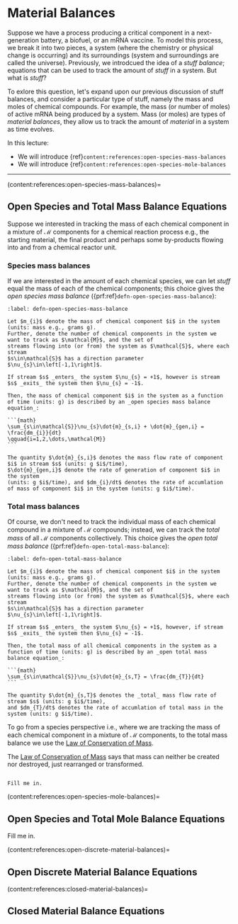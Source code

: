 # Material Balances

Suppose we have a process producing a critical component in a next-generation battery, a biofuel, or an mRNA vaccine. To model this process, we break it into two pieces, a system (where the chemistry or physical change is occurring) and its surroundings (system and surroundings are called the universe). Previously, we introdcued the idea of a _stuff balance_; equations that can be used to track the amount of _stuff_ in a system. But what is _stuff_?

To exlore this question, let's expand upon our previous discussion of stuff balances, and consider a particular type of stuff, namely the mass and moles of chemical compounds. 
For example, the mass (or number of moles) of active mRNA being produced by a system. 
Mass (or moles) are types of _material balances_, they allow us to track the amount of _material_ in a system as time evolves.

In this lecture:

* We will introduce {ref}`content:references:open-species-mass-balances`
* We will introduce {ref}`content:references:open-species-mole-balances`
---


<!-- Balance equations have their roots in physical conservation principles, such as the conservation of 
mass, momentum, energy, and number are at the center of Chemical Engineering.   -->
<!-- 
![fishy](./figs/Continuous.pdf) -->

(content:references:open-species-mass-balances)=
## Open Species and Total Mass Balance Equations

Suppose we interested in tracking the mass of each chemical component in a mixture of $\mathcal{M}$ components for a chemical reaction process e.g., the starting material, the final product and perhaps some by-products flowing into and from a chemical reactor unit. 


### Species mass balances
If we are interested in the amount of each chemical species, we can let _stuff_ equal the mass of each of the chemical components; this choice gives the _open species mass balance_ ({prf:ref}`defn-open-species-mass-balance`):

````{prf:definition} Open Species Mass Balance
:label: defn-open-species-mass-balance

Let $m_{i}$ denote the mass of chemical component $i$ in the system (units: mass e.g., grams g).
Further, denote the number of chemical components in the system we want to track as $\mathcal{M}$, and the set of
streams flowing into (or from) the system as $\mathcal{S}$, where each stream 
$s\in\mathcal{S}$ has a direction parameter $\nu_{s}\in\left[-1,1\right]$. 

If stream $s$ _enters_ the system $\nu_{s} = +1$, however is stream $s$ _exits_ the system then $\nu_{s} = -1$.

Then, the mass of chemical component $i$ in the system as a function of time (units: g) is described by an _open species mass balance equation_:

```{math}
\sum_{s\in\mathcal{S}}\nu_{s}\dot{m}_{s,i} + \dot{m}_{gen,i} = \frac{dm_{i}}{dt}
\qquad{i=1,2,\dots,\mathcal{M}}
```

The quantity $\dot{m}_{s,i}$ denotes the mass flow rate of component $i$ in stream $s$ (units: g $i$/time),
$\dot{m}_{gen,i}$ denote the rate of generation of component $i$ in the system 
(units: g $i$/time), and $dm_{i}/dt$ denotes the rate of accumlation of mass of component $i$ in the system (units: g $i$/time).

````



<!-- When $\mathcal{M}>1$, then we have a _system_ of equations (one for each component in the 
$\mathcal{M}$ component mixture). When $\mathcal{M}$ becomes large, it is much more convient to represent the species mass balance equations in matrix-vector form:

```{math}
\mathbf{C}\dot{\mathbf{m}}+\dot{\mathbf{R}} = \frac{d\mathbf{m}}{dt}
```

where $\mathbf{C}$ denotes the $\mathcal{M}\times\left(\mathcal{M}\cdot\dim\mathcal{S}\right)$ 
_connectivity_ matrix,
$\dot{\mathbf{R}}$ denotes the $\mathcal{M}\times{1}$ vector of generation terms, and $d\mathbf{m}/dt$ 
denotes the $\mathcal{M}\times{1}$ vector of accumulation terms. To make matrix-vector form more 
understandable, let's consider a system with three components $\mathcal{M} = 3$ 
and three streams $\dim{S}=3$.

````{prf:example} Species mass balance 
:label: ex-species-mass-balance-3-3

```{figure} ./figs/Fig-Reactor-Example.pdf
---
height: 200px
name: directive-fig
---
```

Starting materials $A$ (stream 1) and $B$ (stream 2) flow into a chemical reactor. $A$ and $B$ react in the presence of enzyme $E$ to form product $P$. Enzyme $E$ is required for the formation of product $P$. The enzyme $E$ is covalently linked to the reactor, but the linkage is unstable. Thus, enzyme $E$, product $P$ and unreacted starting materials $A$ and $B$ flow can out of the reactor (stream 3). 

Let's write the species mass balance equations in index and matrix-vector form for the production of product $P$. 

* First, let's identify the system and the surroundings. The chemistry is occurring in the reactor, so let's make that the system; everything else will be the surroundings.
 
* Next, let's specify the system dimension; there are three streams, thus our stream set is given by $\mathcal{S}=\left\{1,2,3\right\}$. The are $\mathcal{M} = 4$ chemical components ($A$, $B$, $P$ and $E$).
```` -->

### Total mass balances
Of course, we don't need to track the individual mass of each chemical compound in a mixture of $\mathcal{M}$ compounds; instead, we can track the _total mass_ of all $\mathcal{M}$ components collectively.
This choice gives the _open total mass balance_ ({prf:ref}`defn-open-total-mass-balance`):


````{prf:definition} Open Total Mass Balance
:label: defn-open-total-mass-balance

Let $m_{i}$ denote the mass of chemical component $i$ in the system (units: mass e.g., grams g).
Further, denote the number of chemical components in the system we want to track as $\mathcal{M}$, and the set of
streams flowing into (or from) the system as $\mathcal{S}$, where each stream 
$s\in\mathcal{S}$ has a direction parameter $\nu_{s}\in\left[-1,1\right]$. 

If stream $s$ _enters_ the system $\nu_{s} = +1$, however, if stream $s$ _exits_ the system then $\nu_{s} = -1$.

Then, the total mass of all chemical components in the system as a function of time (units: g) is described by an _open total mass balance equation_:

```{math}
\sum_{s\in\mathcal{S}}\nu_{s}\dot{m}_{s,T} = \frac{dm_{T}}{dt}
```

The quantity $\dot{m}_{s,T}$ denotes the _total_ mass flow rate of stream $s$ (units: g $i$/time),
and $dm_{T}/dt$ denotes the rate of accumlation of total mass in the system (units: g $i$/time).
````

To go from a species perspective i.e., where we are tracking the mass of each chemical component in a 
mixture of $\mathcal{M}$ components, to the total mass balance we use the [Law of Conservation of Mass](https://en.wikipedia.org/wiki/Conservation_of_mass).

The [Law of Conservation of Mass](https://en.wikipedia.org/wiki/Conservation_of_mass) says that mass can neither be created nor destroyed, just rearranged or transformed. 

````{admonition} Derivation: Total Mass Balance and the Law of Conservation of Mass

Fill me in.

````

(content:references:open-species-mole-balances)=
## Open Species and Total Mole Balance Equations
Fill me in.

<!-- The input and output terms describe the rate of transport (convective or conductive) into and from the system.
Inside the system, we could also imagine there is some process in which stuff 
is being created or destroyed; these terms are called generation terms. 
Lastly, stuff can accumulate or be depleted over time in the system; accumulation or depletion is described by accumulation terms. 
Putting these four types of terms together gives the continuous total stuff balance equation:  



### Input and output terms
The summation (the $\sum\star$ symbol) in the continuous total \textit{stuff} balance equation Eqn \eqref{eqn-total-stuff}:

$$ \sum_{s~=~1}^{\mathcal{S}}v_{s}\dot{x}_{s} $$

describes the net rate of stuff flowing into and from the system, where $v_{s}$ is a direction parameter, 
and the subscript $s$ denotes the stream index.  

### Generation terms:
The term $\dot{x}_{gen}$ in Eqn \eqref{eqn-total-stuff} describes the rate of stuff generation inside the system.
The generation of stuff inside the system is used to describe chemical reactions, heat sources or sinks or other abstract
quantities such as interest or the return on an investment. 

### Accumulation terms:
On the right hand side of Eqn \eqref{eqn-total-stuff} we have the $dx/dt$ or accumulation terms.
These terms describe rate of stuff accumulation inside the system. Often we'll consider a 
special case in which the inputs, outputs and generation terms are balanced and not changing in time.
This special case is called a steady-state, in a steady-state all accumulation terms are equal to 0.   -->

(content:references:open-discrete-material-balances)=
## Open Discrete Material Balance Equations


(content:references:closed-material-balances)=
## Closed Material Balance Equations